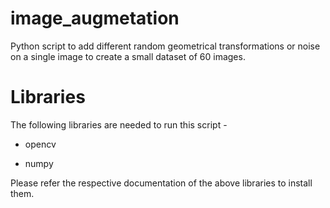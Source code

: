 # image_augmetation
Python script to add different random geometrical transformations or noise on a single image to create a small dataset of 60 images. 

# Libraries
The following libraries are needed to run this script -

- opencv

- numpy

Please refer the respective documentation of the above libraries to install them.
